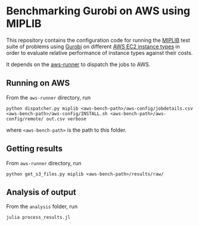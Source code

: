 # Benchmarking Gurobi on AWS using MIPLIB

This repository contains the configuration code for running the [MIPLIB](http://miplib.zib.de/) test suite of problems using [Gurobi](http://www.gurobi.com/) on different [AWS EC2 instance types](https://aws.amazon.com/ec2/instance-types/) in order to evaluate relative performance of instance types against their costs.

It depends on the [aws-runner](https://github.com/JackDunnNZ/aws-runner) to dispatch the jobs to AWS.

## Running on AWS

From the `aws-runner` directory, run

```
python dispatcher.py miplib <aws-bench-path>/aws-config/jobdetails.csv <aws-bench-path>/aws-config/INSTALL.sh <aws-bench-path>/aws-config/remote/ out.csv verbose
```

where `<aws-bench-path>` is the path to this folder.

## Getting results

From `aws-runner` directory, run

```
python get_s3_files.py miplib <aws-bench-path>/results/raw/
```

## Analysis of output

From the `analysis` folder, run

```
julia process_results.jl
```
